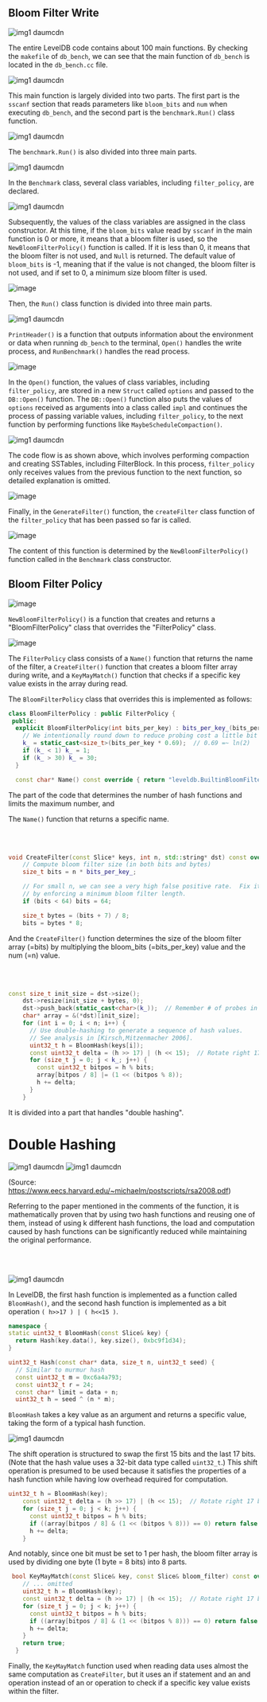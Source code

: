 ## Bloom Filter Write

![img1 daumcdn](https://user-images.githubusercontent.com/101636590/183425832-0ca0a6f6-a8d4-471b-8765-44a3ccad1904.png)

The entire LevelDB code contains about 100 main functions. By checking the `makefile` of `db_bench`, we can see that the main function of `db_bench` is located in the `db_bench.cc` file.

![img1 daumcdn](https://user-images.githubusercontent.com/101636590/183425880-7bcff039-5faa-4e42-9ad9-763c12f6c614.png)

This main function is largely divided into two parts. The first part is the `sscanf` section that reads parameters like `bloom_bits` and `num` when executing `db_bench`, and the second part is the `benchmark.Run()` class function.

![img1 daumcdn](https://user-images.githubusercontent.com/101636590/183425930-e7017bb8-d77e-428a-a4c1-fa9e1b5288ca.png)

The `benchmark.Run()` is also divided into three main parts.

![img1 daumcdn](https://user-images.githubusercontent.com/101636590/183425988-2d5638f4-ba97-4a54-9f5e-ddc3529dbe7a.png)

In the `Benchmark` class, several class variables, including `filter_policy`, are declared.

![img1 daumcdn](https://user-images.githubusercontent.com/101636590/183425998-87fd0957-3bc3-4c7f-9239-ebf597053cf7.png)

Subsequently, the values of the class variables are assigned in the class constructor. At this time, if the `bloom_bits` value read by `sscanf` in the main function is 0 or more, it means that a bloom filter is used, so the `NewBloomFilterPolicy()` function is called. If it is less than 0, it means that the bloom filter is not used, and `Null` is returned. The default value of `bloom_bits` is -1, meaning that if the value is not changed, the bloom filter is not used, and if set to 0, a minimum size bloom filter is used.

![image](https://user-images.githubusercontent.com/101636590/189701906-715a3bca-2840-444f-a2a6-65d9e488a611.png)

Then, the `Run()` class function is divided into three main parts.

![img1 daumcdn](https://user-images.githubusercontent.com/101636590/183426642-fe0298bb-797c-4453-8baf-877f042e7468.png)

`PrintHeader()` is a function that outputs information about the environment or data when running `db_bench` to the terminal, `Open()` handles the write process, and `RunBenchmark()` handles the read process.

![image](https://user-images.githubusercontent.com/101636590/189703746-c4dbafce-b352-46d5-8404-ac614a7536ff.png)

In the `Open()` function, the values of class variables, including `filter_policy`, are stored in a new `Struct` called `options` and passed to the `DB::Open()` function. The `DB::Open()` function also puts the values of `options` received as arguments into a class called `impl` and continues the process of passing variable values, including `filter_policy`, to the next function by performing functions like `MaybeScheduleCompaction()`.

![img1 daumcdn](https://user-images.githubusercontent.com/101636590/183426744-152b6145-f791-45f1-b45e-3e8c5139930f.png)

The code flow is as shown above, which involves performing compaction and creating SSTables, including FilterBlock. In this process, `filter_policy` only receives values from the previous function to the next function, so detailed explanation is omitted.

![image](https://user-images.githubusercontent.com/101636590/189719785-9600699f-32c8-4833-891b-253fadd6d770.png)

Finally, in the `GenerateFilter()` function, the `createFilter` class function of the `filter_policy` that has been passed so far is called.

![image](https://user-images.githubusercontent.com/101636590/189720666-9f93d9fb-f38a-46c6-a492-5b90f7e296ce.png)

The content of this function is determined by the `NewBloomFilterPolicy()` function called in the `Benchmark` class constructor.

## Bloom Filter Policy

![image](https://user-images.githubusercontent.com/101636590/189722524-431b95ed-948e-4b27-b65a-c8c3c2a699c1.png)

`NewBloomFilterPolicy()` is a function that creates and returns a "BloomFilterPolicy" class that overrides the "FilterPolicy" class.

![image](https://user-images.githubusercontent.com/101636590/189721381-008fcdf8-9133-4c0d-9f00-ad612fc659fc.png)

The `FilterPolicy` class consists of a `Name()` function that returns the name of the filter, a `CreateFilter()` function that creates a bloom filter array during write, and a `KeyMayMatch()` function that checks if a specific key value exists in the array during read.

The `BloomFilterPolicy` class that overrides this is implemented as follows:

```cpp
class BloomFilterPolicy : public FilterPolicy {
 public:
  explicit BloomFilterPolicy(int bits_per_key) : bits_per_key_(bits_per_key) {
    // We intentionally round down to reduce probing cost a little bit
    k_ = static_cast<size_t>(bits_per_key * 0.69);  // 0.69 =~ ln(2)
    if (k_ < 1) k_ = 1;
    if (k_ > 30) k_ = 30;
  }

  const char* Name() const override { return "leveldb.BuiltinBloomFilter2"; }
```

The part of the code that determines the number of hash functions and limits the maximum number, and

The `Name()` function that returns a specific name.

<br/>
<br/>

```cpp
void CreateFilter(const Slice* keys, int n, std::string* dst) const override {
    // Compute bloom filter size (in both bits and bytes)
    size_t bits = n * bits_per_key_;

    // For small n, we can see a very high false positive rate.  Fix it
    // by enforcing a minimum bloom filter length.
    if (bits < 64) bits = 64;

    size_t bytes = (bits + 7) / 8;
    bits = bytes * 8;
```

And the `CreateFilter()` function determines the size of the bloom filter array (=bits) by multiplying the bloom_bits (=bits_per_key) value and the num (=n) value.

<br/>
<br/>

```cpp
const size_t init_size = dst->size();
    dst->resize(init_size + bytes, 0);
    dst->push_back(static_cast<char>(k_));  // Remember # of probes in filter
    char* array = &(*dst)[init_size];
    for (int i = 0; i < n; i++) {
      // Use double-hashing to generate a sequence of hash values.
      // See analysis in [Kirsch,Mitzenmacher 2006].
      uint32_t h = BloomHash(keys[i]);
      const uint32_t delta = (h >> 17) | (h << 15);  // Rotate right 17 bits
      for (size_t j = 0; j < k_; j++) {
        const uint32_t bitpos = h % bits;
        array[bitpos / 8] |= (1 << (bitpos % 8));
        h += delta;
      }
    }
 ```

It is divided into a part that handles "double hashing".

# Double Hashing

![img1 daumcdn](https://user-images.githubusercontent.com/101636590/183426381-db205ffc-c946-49af-a75d-2b0869145737.png)
![img1 daumcdn](https://user-images.githubusercontent.com/101636590/183426385-eb7ead05-1359-4802-9bc6-0f2d892756bb.png)

(Source: https://www.eecs.harvard.edu/~michaelm/postscripts/rsa2008.pdf)

Referring to the paper mentioned in the comments of the function, it is mathematically proven that by using two hash functions and reusing one of them, instead of using k different hash functions, the load and computation caused by hash functions can be significantly reduced while maintaining the original performance.

<br/>
<br/>

![img1 daumcdn](https://user-images.githubusercontent.com/101636590/183426427-2a7c8496-b118-42aa-b6da-112205d9b581.png)

In LevelDB, the first hash function is implemented as a function called `BloomHash()`, and the second hash function is implemented as a bit operation `( h>>17 ) | ( h<<15 )`.

```cpp
namespace {
static uint32_t BloomHash(const Slice& key) {
  return Hash(key.data(), key.size(), 0xbc9f1d34);
}
```

```cpp
uint32_t Hash(const char* data, size_t n, uint32_t seed) {
  // Similar to murmur hash
  const uint32_t m = 0xc6a4a793;
  const uint32_t r = 24;
  const char* limit = data + n;
  uint32_t h = seed ^ (n * m);
```

`BloomHash` takes a key value as an argument and returns a specific value, taking the form of a typical hash function.

![img1 daumcdn](https://user-images.githubusercontent.com/101636590/183426489-099b0b6f-8a1c-4263-a575-60407a8b8c65.png)

The shift operation is structured to swap the first 15 bits and the last 17 bits. (Note that the hash value uses a 32-bit data type called `uint32_t`.) This shift operation is presumed to be used because it satisfies the properties of a hash function while having low overhead required for computation.

```cpp
uint32_t h = BloomHash(key);
    const uint32_t delta = (h >> 17) | (h << 15);  // Rotate right 17 bits
    for (size_t j = 0; j < k; j++) {
      const uint32_t bitpos = h % bits;
      if ((array[bitpos / 8] & (1 << (bitpos % 8))) == 0) return false;
      h += delta;
    }
```

And notably, since one bit must be set to 1 per hash, the bloom filter array is used by dividing one byte (1 byte = 8 bits) into 8 parts.

```cpp
 bool KeyMayMatch(const Slice& key, const Slice& bloom_filter) const override {
    // ... omitted
    uint32_t h = BloomHash(key);
    const uint32_t delta = (h >> 17) | (h << 15);  // Rotate right 17 bits
    for (size_t j = 0; j < k; j++) {
      const uint32_t bitpos = h % bits;
      if ((array[bitpos / 8] & (1 << (bitpos % 8))) == 0) return false;
      h += delta;
    }
    return true;
  }
```

Finally, the `KeyMayMatch` function used when reading data uses almost the same computation as `CreateFilter`, but it uses an if statement and an and operation instead of an or operation to check if a specific key value exists within the filter.